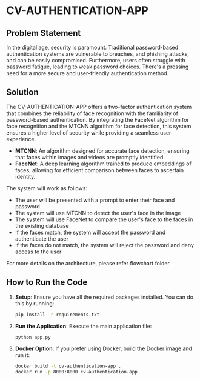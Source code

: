 # CV-AUTHENTICATION-APP

## Problem Statement
In the digital age, security is paramount. Traditional password-based authentication systems are vulnerable to breaches, and phishing attacks, and can be easily compromised. Furthermore, users often struggle with password fatigue, leading to weak password choices. There's a pressing need for a more secure and user-friendly authentication method.

## Solution
The CV-AUTHENTICATION-APP offers a two-factor authentication system that combines the reliability of face recognition with the familiarity of password-based authentication. By integrating the FaceNet algorithm for face recognition and the MTCNN algorithm for face detection, this system ensures a higher level of security while providing a seamless user experience.

- **MTCNN**: An algorithm designed for accurate face detection, ensuring that faces within images and videos are promptly identified.
- **FaceNet**: A deep learning algorithm trained to produce embeddings of faces, allowing for efficient comparison between faces to ascertain identity.

The system will work as follows:
* The user will be presented with a prompt to enter their face and password
* The system will use MTCNN to detect the user's face in the image
* The system will use FaceNet to compare the user's face to the faces in the existing database
* If the faces match, the system will accept the password and authenticate the user
* If the faces do not match, the system will reject the password and deny access to the user

For more details on the architecture, please refer flowchart folder

## How to Run the Code

1. **Setup**: Ensure you have all the required packages installed. You can do this by running:
   ```bash
   pip install -r requirements.txt
   ```
2. **Run the Application**: Execute the main application file:
   ```bash
   python app.py
   ```
3. **Docker Option**: If you prefer using Docker, build the Docker image and run it:
   ```bash
   docker build -t cv-authentication-app .
   docker run -p 8000:8000 cv-authentication-app
   ```
   
